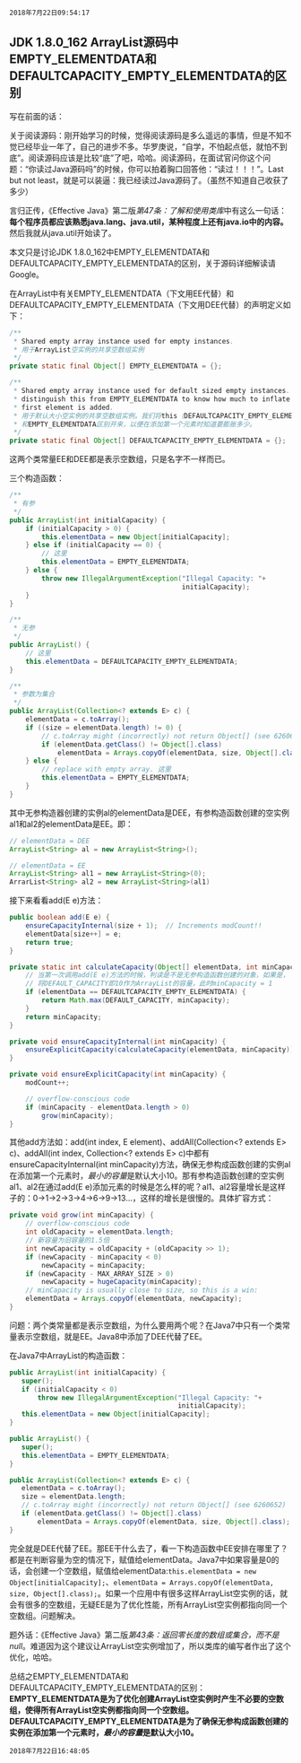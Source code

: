 `2018年7月22日09:54:17`

## JDK 1.8.0_162 ArrayList源码中EMPTY_ELEMENTDATA和DEFAULTCAPACITY_EMPTY_ELEMENTDATA的区别

写在前面的话：

关于阅读源码：刚开始学习的时候，觉得阅读源码是多么遥远的事情，但是不知不觉已经毕业一年了，自己的进步不多。华罗庚说，“自学，不怕起点低，就怕不到底”。阅读源码应该是比较“底”了吧，哈哈。阅读源码，在面试官问你这个问题：“你读过Java源码吗”的时候，你可以拍着胸口回答他：“读过！！！”。Last but not least，就是可以装逼：我已经读过Java源码了。（虽然不知道自己收获了多少）

言归正传，《Effective Java》第二版<i>第47条：了解和使用类库</i>中有这么一句话：<b>每个程序员都应该熟悉java.lang、java.util，某种程度上还有java.io中的内容。</b>然后我就从java.util开始读了。

本文只是讨论JDK 1.8.0_162中EMPTY_ELEMENTDATA和DEFAULTCAPACITY_EMPTY_ELEMENTDATA的区别，关于源码详细解读请Google。

在ArrayList中有关EMPTY_ELEMENTDATA（下文用EE代替）和DEFAULTCAPACITY_EMPTY_ELEMENTDATA（下文用DEE代替）的声明定义如下：
``` java
/**
 * Shared empty array instance used for empty instances.
 * 用于ArrayList空实例的共享空数组实例
 */
private static final Object[] EMPTY_ELEMENTDATA = {};

/**
 * Shared empty array instance used for default sized empty instances. We
 * distinguish this from EMPTY_ELEMENTDATA to know how much to inflate when
 * first element is added.
 * 用于默认大小空实例的共享空数组实例。我们将this（DEFAULTCAPACITY_EMPTY_ELEMENTDATA）
 * 和EMPTY_ELEMENTDATA区别开来，以便在添加第一个元素时知道要膨胀多少。
 */
private static final Object[] DEFAULTCAPACITY_EMPTY_ELEMENTDATA = {};
```

这两个类常量EE和DEE都是表示空数组，只是名字不一样而已。

三个构造函数：
``` java
/**
 * 有参
 */
public ArrayList(int initialCapacity) {
    if (initialCapacity > 0) {
        this.elementData = new Object[initialCapacity];
    } else if (initialCapacity == 0) {
    	// 这里
        this.elementData = EMPTY_ELEMENTDATA;
    } else {
        throw new IllegalArgumentException("Illegal Capacity: "+
                                           initialCapacity);
    }
}

/**
 * 无参
 */
public ArrayList() {
	// 这里
    this.elementData = DEFAULTCAPACITY_EMPTY_ELEMENTDATA;
}

/**
 * 参数为集合
 */
public ArrayList(Collection<? extends E> c) {
    elementData = c.toArray();
    if ((size = elementData.length) != 0) {
        // c.toArray might (incorrectly) not return Object[] (see 6260652)
        if (elementData.getClass() != Object[].class)
            elementData = Arrays.copyOf(elementData, size, Object[].class);
    } else {
        // replace with empty array. 这里
        this.elementData = EMPTY_ELEMENTDATA;
    }
}
```

其中无参构造器创建的实例al的elementData是DEE，有参构造函数创建的空实例al1和al2的elementData是EE。即：
``` java
// elementData = DEE
ArrayList<String> al = new ArrayList<String>();

// elementData = EE
ArrayList<String> al1 = new ArrayList<String>(0);
ArrarList<String> al2 = new ArrayList<String>(al1)
```

接下来看看add(E e)方法：
``` java
public boolean add(E e) {
    ensureCapacityInternal(size + 1);  // Increments modCount!!
    elementData[size++] = e;
    return true;
}

private static int calculateCapacity(Object[] elementData, int minCapacity) {
	// 当第一次调用add(E e)方法的时候，判读是不是无参构造函数创建的对象，如果是，
	// 将DEFAULT_CAPACITY即10作为ArrayList的容量，此时minCapacity = 1
    if (elementData == DEFAULTCAPACITY_EMPTY_ELEMENTDATA) {
        return Math.max(DEFAULT_CAPACITY, minCapacity);
    }
    return minCapacity;
}

private void ensureCapacityInternal(int minCapacity) {
    ensureExplicitCapacity(calculateCapacity(elementData, minCapacity));
}

private void ensureExplicitCapacity(int minCapacity) {
    modCount++;

    // overflow-conscious code
    if (minCapacity - elementData.length > 0)
        grow(minCapacity);
}
```

其他add方法如：add(int index, E element)、addAll(Collection<? extends E> c)、addAll(int index, Collection<? extends E> c)中都有ensureCapacityInternal(int minCapacity)方法，确保无参构成函数创建的实例al在添加第一个元素时，<i>最小的容量</i>是默认大小10。那有参构造函数创建的空实例al1、al2在通过add(E e)添加元素的时候是怎么样的呢？al1、al2容量增长是这样子的：0->1->2->3->4->6->9->13...，这样的增长是很慢的。具体扩容方式：
``` java
private void grow(int minCapacity) {
    // overflow-conscious code
    int oldCapacity = elementData.length;
    // 新容量为旧容量的1.5倍
    int newCapacity = oldCapacity + (oldCapacity >> 1);
    if (newCapacity - minCapacity < 0)
        newCapacity = minCapacity;
    if (newCapacity - MAX_ARRAY_SIZE > 0)
        newCapacity = hugeCapacity(minCapacity);
    // minCapacity is usually close to size, so this is a win:
    elementData = Arrays.copyOf(elementData, newCapacity);
}
```

问题：两个类常量都是表示空数组，为什么要用两个呢？在Java7中只有一个类常量表示空数组，就是EE。Java8中添加了DEE代替了EE。

在Java7中ArrayList的构造函数：
``` java
public ArrayList(int initialCapacity) {
   super();
   if (initialCapacity < 0)
       throw new IllegalArgumentException("Illegal Capacity: "+
                                          initialCapacity);
   this.elementData = new Object[initialCapacity];
}

public ArrayList() {
   super();
   this.elementData = EMPTY_ELEMENTDATA;
}

public ArrayList(Collection<? extends E> c) {
   elementData = c.toArray();
   size = elementData.length;
   // c.toArray might (incorrectly) not return Object[] (see 6260652)
   if (elementData.getClass() != Object[].class)
       elementData = Arrays.copyOf(elementData, size, Object[].class);
}
```

完全就是DEE代替了EE。那EE干什么去了，看一下构造函数中EE安排在哪里了？都是在判断容量为空的情况下，赋值给elementData。Java7中如果容量是0的话，会创建一个空数组，赋值给elementData:`this.elementData = new Object[initialCapacity];`、`elementData = Arrays.copyOf(elementData, size, Object[].class);`。如果一个应用中有很多这样ArrayList空实例的话，就会有很多的空数组，无疑EE是为了优化性能，所有ArrayList空实例都指向同一个空数组。问题解决。

题外话：《Effective Java》第二版<i>第43条：返回零长度的数组或集合，而不是null</i>。难道因为这个建议让ArrayList空实例增加了，所以类库的编写者作出了这个优化，哈哈。

总结之EMPTY_ELEMENTDATA和DEFAULTCAPACITY_EMPTY_ELEMENTDATA的区别：<b>EMPTY_ELEMENTDATA是为了优化创建ArrayList空实例时产生不必要的空数组，使得所有ArrayList空实例都指向同一个空数组。DEFAULTCAPACITY_EMPTY_ELEMENTDATA是为了确保无参构成函数创建的实例在添加第一个元素时，<i>最小的容量</i>是默认大小10。</b>

`2018年7月22日16:48:05`
